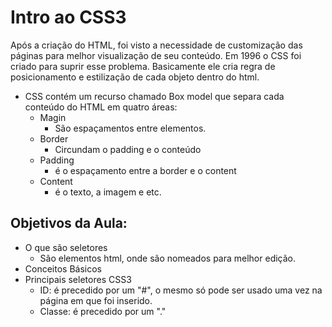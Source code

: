 # Intro ao CSS3

Após a criação do HTML, foi visto a necessidade de customização das páginas para melhor visualização de seu conteúdo.
Em 1996 o CSS foi criado para suprir esse problema.
Basicamente ele cria regra de posicionamento e estilização de cada objeto dentro do html.

- CSS contém um recurso chamado Box model que separa cada conteúdo do HTML em quatro áreas:
  - Magin
    - São espaçamentos entre elementos. 
  - Border
    - Circundam o padding e o conteúdo
  - Padding
    - é o espaçamento entre a border e o content
  - Content
    - é o texto, a imagem e etc.

## Objetivos da Aula:

* O que são seletores
  *  São elementos html, onde são nomeados para melhor edição.
* Conceitos Básicos
* Principais seletores CSS3
  * ID: é precedido por um "#", o mesmo só pode ser usado uma vez na página em que foi inserido.
  *  Classe: é precedido por um "." 